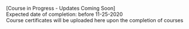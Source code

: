 [Course in Progress - Updates Coming Soon]
<br>
Expected date of completion: before 11-25-2020  
Course certificates will be uploaded here upon the completion of courses
